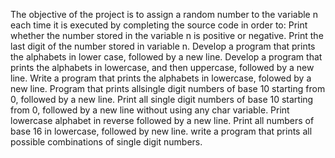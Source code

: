 The objective of the project is to assign a random number to the variable n each time it is executed by completing the source code in order to:
	Print whether the number stored in the variable n is positive or negative.
	Print the last digit of the number stored in variable n.
Develop a program that prints the alphabets in lower case, followed by a new line.
Develop a program that prints the alphabets in lowercase, and then uppercase, followed by a new line.
Write a program that prints the alphabets in lowercase, folowed by a new line.
Program that prints allsingle digit numbers of base 10 starting from 0, followed by a new line.
Print all single digit numbers of base 10 starting from 0, followed by a new line without using any char variable.
Print lowercase alphabet in reverse followed by a new line.
Print all numbers of base 16 in lowercase, followed by new line.
write a program that prints all possible combinations of single digit numbers.


